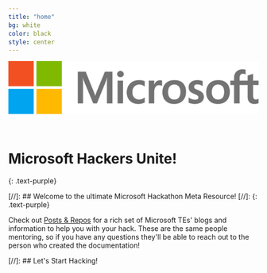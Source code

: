 ```yaml
---
title: "home"
bg: white
color: black
style: center
---
```

![](img/microsoft-logo.png)

<br>

# Microsoft Hackers Unite!

{: .text-purple}

[//]: ## Welcome to the ultimate Microsoft Hackathon Meta Resource!
[//]: {: .text-purple}

Check out [Posts & Repos](#all-posts) for a rich set of Microsoft TEs' blogs and information to help you with your hack. These are the same people mentoring, so if you have any questions they'll be able to reach out to the person who created the documentation!

[//]: ## Let's Start Hacking!

<br>
<br>